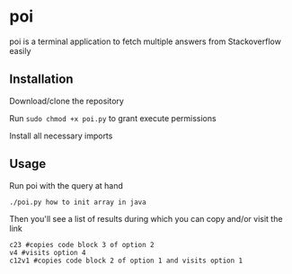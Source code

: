 # poi

poi is a terminal application to fetch multiple answers from Stackoverflow easily

## Installation

Download/clone the repository


Run ```sudo chmod +x poi.py``` to grant execute permissions

Install all necessary imports

## Usage

Run poi with the query at hand

```
./poi.py how to init array in java
```

Then you'll see a list of results during which you can copy and/or visit the link

```
c23 #copies code block 3 of option 2
v4 #visits option 4
c12v1 #copies code block 2 of option 1 and visits option 1

```
